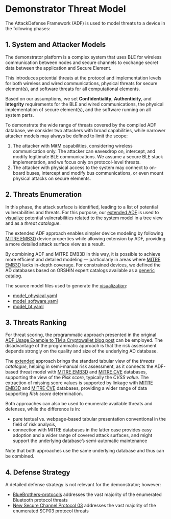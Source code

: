# Demonstrator Threat Model

The AttackDefense Framework (ADF) is used to model threats to a device in the following phases:

## 1. System and Attacker Models

The demonstrator platform is a complex system that uses BLE for wireless communication between nodes and secure channels to exchange secret data between the application and Secure Element.

This introduces potential threats at the protocol and implementation levels for both wireless and wired communications, physical threats for secure element(s), and software threats for all computational elements.

Based on our assumptions, we set **Confidentiality**, **Authenticity**, and **Integrity** requirements for the BLE and wired communications, the physical implementation of secure element(s), and the software running on all system parts.

To demonstrate the wide range of threats covered by the compiled ADF database, we consider two attackers with broad capabilities, while narrower attacker models may always be defined to limit the scope:

  1. The attacker with MitM capabilities, considering wireless communication only. The attacker can eavesdrop on, intercept, and modify legitimate BLE communications. We assume a secure BLE stack implementation, and we focus only on protocol-level threats.
  2. The attacker with physical access to the system may connect to on-board buses, intercept and modify bus communications, or even mount physical attacks on secure elements.


## 2. Threats Enumeration

In this phase, the attack surface is identified, leading to a list of potential vulnerabilities and threats.
For this purpose, our [extended ADF](https://github.com/tropicsquare/orshin-adf/) is used to [visualize](https://tropicsquare.github.io/orshin-adf/) potential vulnerabilities related to the system model in a tree view and as a *threat catalogue*.

The extended ADF approach enables simpler device modeling by following [MITRE EMB3D](https://emb3d.mitre.org) device properties while allowing extension by ADF, providing a more detailed attack surface view as a result.

By combining ADF and MITRE EMB3D in this way, it is possible to achieve more efficient and detailed modeling — particularly in areas where [MITRE EMB3D](https://emb3d.mitre.org) lacks in-depth coverage.
For constrained devices, we defined the AD databases based on ORSHIN expert catalogs available as a [generic catalog](https://github.com/tropicsquare/orshin-adf/catalog-mitre).

The source model files used to generate the [visualization](https://tropicsquare.github.io/orshin-adf/):

  * [model_physical.yaml](https://github.com/tropicsquare/orshin-adf/tree/main/visualization/_data/model_physical.yaml)
  * [model_software.yaml](https://github.com/tropicsquare/orshin-adf/tree/main/visualization/_data/model_software.yaml)
  * [model_bt.yaml](https://github.com/tropicsquare/orshin-adf/tree/main/visualization/_data/model_bt.yaml)

## 3. Threats Ranking

For threat scoring, the programmatic approach presented in the original [ADF Usage Example to TM a Cryptowallet blog post](https://github.com/tropicsquare/orshin-adf/blob/main/blogpost.md) can be employed.
The disadvantage of the programmatic approach is that the risk assessment depends strongly on the quality and size of the underlying AD database.

The [extended](https://tropicsquare.github.io/orshin-adf/) approach brings the standard tabular view of the *threats catalogue*, helping in semi-manual risk assessment, as it connects the ADF-based threat model with [MITRE EMB3D](https://emb3d.mitre.org) and [MITRE CVE](https://www.cve.org/) databases, supporting the view of the *Risk score*, typically the *CVSS value*. The extraction of missing score values is supported by linkage with [MITRE EMB3D](https://emb3d.mitre.org) and [MITRE CVE](https://www.cve.org/) databases, providing a wider range of data supporting *Risk score* determination.

Both approaches can also be used to enumerate available threats and defenses, while the difference is in:
  * pure textual vs. webpage-based tabular presentation conventional in the field of risk analysis,
  * connection with MITRE databases in the latter case provides easy adoption and a wider range of covered attack surfaces, and might support the underlying database’s semi-automatic maintenance

Note that both approaches use the same underlying database and thus can be combined.

## 4. Defense Strategy

A detailed defense strategy is not relevant for the demonstrator; however:
  - [BlueBrothers-protocols](https://github.com/sacca97/bb-protocols) addresses the vast majority of the enumerated Bluetooth protocol threats
  - [New Secure Channel Protocol 03](https://github.com/securitypattern/orshin-STM32-client-scp03-nscp) addresses the vast majority of the enumerated SCP03 protocol threats
